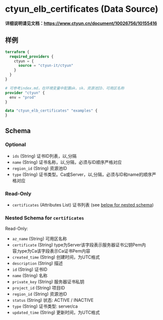 # ctyun_elb_certificates (Data Source)
**详细说明请见文档：https://www.ctyun.cn/document/10026756/10155416**



## 样例

```terraform
terraform {
  required_providers {
    ctyun = {
      source = "ctyun-it/ctyun"
    }
  }
}

# 可参考index.md，在环境变量中配置ak、sk、资源池ID、可用区名称
provider "ctyun" {
  env = "prod"
}

data "ctyun_elb_certificates" "examples" {
}
```

<!-- schema generated by tfplugindocs -->
## Schema

### Optional

- `ids` (String) 证书ID列表，以,分隔
- `name` (String) 证书名称，以,分隔，必须与ID顺序严格对应
- `region_id` (String) 资源池ID
- `type` (String) 证书类型。Ca或Server，以,分隔，必须与ID和name的顺序严格对应

### Read-Only

- `certificates` (Attributes List) 证书列表 (see [below for nested schema](#nestedatt--certificates))

<a id="nestedatt--certificates"></a>
### Nested Schema for `certificates`

Read-Only:

- `az_name` (String) 可用区名称
- `certificate` (String) type为Server该字段表示服务器证书公钥Pem内容;type为Ca该字段表示Ca证书Pem内容
- `created_time` (String) 创建时间，为UTC格式
- `description` (String) 描述
- `id` (String) 证书ID
- `name` (String) 名称
- `private_key` (String) 服务器证书私钥
- `project_id` (String) 项目ID
- `region_id` (String) 资源池ID
- `status` (String) 状态: ACTIVE / INACTIVE
- `type` (String) 证书类型: server/ca
- `updated_time` (String) 更新时间，为UTC格式